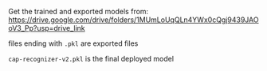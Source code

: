 Get the trained and exported models from: https://drive.google.com/drive/folders/1MUmLoUqQLn4YWx0cQgj9439JAOoV3_Pp?usp=drive_link

files ending with `.pkl` are exported files

`cap-recognizer-v2.pkl` is the final deployed model